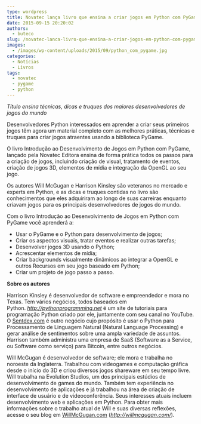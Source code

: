 ```yaml
---
type: wordpress
title: Novatec lança livro que ensina a criar jogos em Python com PyGame
date: 2015-09-15 20:20:02
authors:
  - buteco
slug: /novatec-lanca-livro-que-ensina-a-criar-jogos-em-python-com-pygame/
images:
  - /images/wp-content/uploads/2015/09/python_com_pygame.jpg
categories:
  - Notícias
  - Livros
tags:
  - novatec
  - pygame
  - python
---
```


<em>Título ensina técnicas, dicas e truques dos maiores desenvolvedores de jogos do mundo </em>

Desenvolvedores Python interessados em aprender a criar seus primeiros jogos têm agora um material completo com as melhores práticas, técnicas e truques para criar jogos atraentes usando a biblioteca PyGame.

<!--more-->

O livro Introdução ao Desenvolvimento de Jogos em Python com PyGame, lançado pela Novatec Editora ensina de forma prática todos os passos para a criação de jogos, incluindo criação de visual, tratamento de eventos, criação de jogos 3D, elementos de mídia e integração da OpenGL ao seu jogo.

Os autores Will McGugan e Harrison Kinsley são veteranos no mercado e experts em Python, e as dicas e truques contidas no livro são conhecimentos que eles adquiriram ao longo de suas carreiras enquanto criavam jogos para os principais desenvolvedores de jogos do mundo.

Com o livro Introdução ao Desenvolvimento de Jogos em Python com PyGame você aprenderá a:
<ul>
	<li>Usar o PyGame e o Python para desenvolvimento de jogos;</li>
	<li>Criar os aspectos visuais, tratar eventos e realizar outras tarefas;</li>
	<li>Desenvolver jogos 3D usando o Python;</li>
	<li>Acrescentar elementos de mídia;</li>
	<li>Criar backgrounds visualmente dinâmicos ao integrar a OpenGL e outros Recursos em seu jogo baseado em Python;</li>
	<li>Criar um projeto de jogo passo a passo.</li>
</ul>
<strong>Sobre os autores</strong>

Harrison Kinsley é desenvolvedor de software e empreendedor e mora no Texas. Tem vários negócios, todos baseados em Python. <em><a href="http://pythonprogramming.net/">http://pythonprogramming.net</a> </em>é um site de tutoriais para programação Python criado por ele, juntamente com seu canal no YouTube. O <a href="http://sentdex.com/">Sentdex.com</a> é outro negócio cujo propósito é usar o Python para Processamento de Linguagem Natural (Natural Language Processing) e gerar análise de sentimentos sobre uma ampla variedade de assuntos. Harrison também administra uma empresa de SaaS (Software as a Service, ou Software como serviço) para Bitcoin, entre outros negócios.

Will McGugan é desenvolvedor de software; ele mora e trabalha no noroeste da Inglaterra. Trabalhou com videogames e computação gráfica desde o início do 3D e criou diversos jogos shareware em seu tempo livre. Will trabalha na Evolution Studios, um dos principais estúdios de desenvolvimento de games do mundo. Também tem experiência no desenvolvimento de aplicações e já trabalhou na área de criação de interface de usuário e de videoconferência. Seus interesses atuais incluem desenvolvimento web e aplicações em Python. Para obter mais informações sobre o trabalho atual de Will e suas diversas reflexões, acesse o seu blog em <a href="http://willmcgugan.com/">WillMcGugan.com</a> (<em><a href="http://willmcgugan.com/">http://willmcgugan.com/</a></em>).
